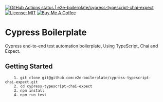 [![GitHub Actions status | e2e-boilerplate/cypress-typescript-chai-expect](https://github.com/e2e-boilerplate/cypress-typescript-chai-expect/workflows/cypress-typescript-chai-expect/badge.svg)](https://github.com/e2e-boilerplate/cypress-typescript-chai-expect/actions?workflow=cypress-typescript-chai-expect) [![License: MIT](https://img.shields.io/badge/License-MIT-yellow.svg)](https://opensource.org/licenses/MIT) [![Buy Me A Coffee](https://img.shields.io/badge/buy-me%20coffee-orange)](https://www.buymeacoffee.com/xgirma)
    
# Cypress Boilerplate
    
Cypress end-to-end test automation boilerplate, Using TypeScript, Chai and Expect.
    
## Getting Started
    	1. git clone git@github.com:e2e-boilerplate/cypress-typescript-chai-expect.git
    	2. cd cypress-typescript-chai-expect
    	3. npm install
    	4. npm run test